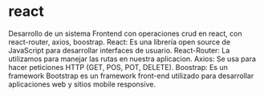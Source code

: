 # react
Desarrollo de un sistema Frontend con operaciones crud en react, con react-router, axios, boostrap. 
React: Es una librería open source de JavaScript para desarrollar interfaces de usuario.
React-Router: La utilizamos para manejar las rutas en nuestra aplicacion. 
Axios: Se usa para hacer peticiones HTTP (GET, POS, POT, DELETE).
Boostrap: Es un framework Bootstrap es un framework front-end utilizado para desarrollar aplicaciones web y sitios mobile responsive. 

